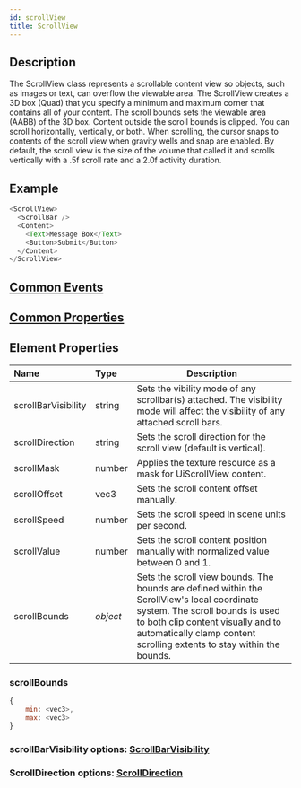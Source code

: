 ```yaml
---
id: scrollView
title: ScrollView
---
```

## Description
The ScrollView class represents a scrollable content view so objects, such as images or text, can overflow the viewable area. The ScrollView creates a 3D box (Quad) that you specify a minimum and maximum corner that contains all of your content. The scroll bounds sets the viewable area (AABB) of the 3D box. Content outside the scroll bounds is clipped. You can scroll horizontally, vertically, or both. When scrolling, the cursor snaps to contents of the scroll view when gravity wells and snap are enabled. By default, the scroll view is the size of the volume that called it and scrolls vertically with a .5f scroll rate and a 2.0f activity duration.

## Example

```javascript
<ScrollView>
  <ScrollBar />
  <Content>
    <Text>Message Box</Text>
    <Button>Submit</Button>
  </Content>
</ScrollView>
```

## [Common Events](../types/Events.md)

## [Common Properties](../types/Properties.md)

## Element Properties

| Name                | Type     | Description |
| :------------------ | :------- | ----------- |
| scrollBarVisibility | string   | Sets the vibility mode of any scrollbar(s) attached. The visibility mode will affect the visibility of any attached scroll bars. |
| scrollDirection     | string   | Sets the scroll direction for the scroll view (default is vertical). |
| scrollMask          | number   | Applies the texture resource as a mask for UiScrollView content. |
| scrollOffset        | vec3     | Sets the scroll content offset manually. |
| scrollSpeed         | number   | Sets the scroll speed in scene units per second. |
| scrollValue         | number   | Sets the scroll content position manually with normalized value between 0 and 1. |
| scrollBounds        | _object_ | Sets the scroll view bounds. The bounds are defined within the ScrollView's local coordinate system. The scroll bounds is used to both clip content visually and to automatically clamp content scrolling extents to stay within the bounds. |

### scrollBounds
```javascript
{
    min: <vec3>,
    max: <vec3>
}
```

### scrollBarVisibility options: [ScrollBarVisibility](../types/ScrollBarVisibility.md)
### ScrollDirection options: [ScrollDirection](../types/ScrollDirection.md)

